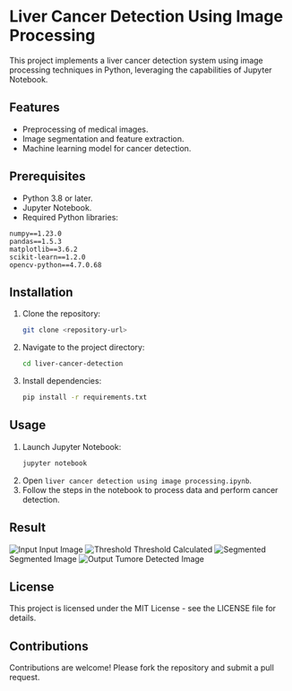 
# Liver Cancer Detection Using Image Processing

This project implements a liver cancer detection system using image processing techniques in Python, 
leveraging the capabilities of Jupyter Notebook.

## Features
- Preprocessing of medical images.
- Image segmentation and feature extraction.
- Machine learning model for cancer detection.

## Prerequisites
- Python 3.8 or later.
- Jupyter Notebook.
- Required Python libraries:

```
numpy==1.23.0
pandas==1.5.3
matplotlib==3.6.2
scikit-learn==1.2.0
opencv-python==4.7.0.68
```

## Installation
1. Clone the repository:
   ```bash
   git clone <repository-url>
   ```
2. Navigate to the project directory:
   ```bash
   cd liver-cancer-detection
   ```
3. Install dependencies:
   ```bash
   pip install -r requirements.txt
   ```

## Usage
1. Launch Jupyter Notebook:
   ```bash
   jupyter notebook
   ```
2. Open `liver cancer detection using image processing.ipynb`.
3. Follow the steps in the notebook to process data and perform cancer detection.

## Result
![Input](https://github.com/user-attachments/assets/5ed4bd8a-ad53-40c8-b4ee-ffbdbb93beba)
Input Image
![Threshold](https://github.com/user-attachments/assets/cf05bc02-5a78-44f9-8f43-5f9ec6da9571)
Threshold Calculated
![Segmented](https://github.com/user-attachments/assets/f1515a26-a116-4bc0-a36b-5a346e9766e0)
Segmented Image
![Output](https://github.com/user-attachments/assets/30c14836-d9d8-4e96-b56a-cb6ebe921cd1)
Tumore Detected Image 

## License
This project is licensed under the MIT License - see the LICENSE file for details.

## Contributions
Contributions are welcome! Please fork the repository and submit a pull request.
